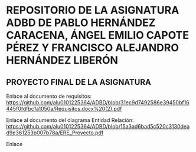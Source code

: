 <h1> REPOSITORIO DE LA ASIGNATURA ADBD DE PABLO HERNÁNDEZ CARACENA, ÁNGEL EMILIO CAPOTE PÉREZ Y FRANCISCO ALEJANDRO HERNÁNDEZ LIBERÓN</h1>

<h2> PROYECTO FINAL DE LA ASIGNATURA</h2>

Enlace al documento de requisitos: https://github.com/alu0101225364/ADBD/blob/31ec9d7492586e39450bf16445f0fdfbc1a1050a/Requisitos.docx%20(2).pdf

Enlace al documento del diagrama Entidad Relación: https://github.com/alu0101225364/ADBD/blob/15a3ad6bad5c520c3130dead9e361253b007b78a/ERE_Proyecto.pdf

Enlace
